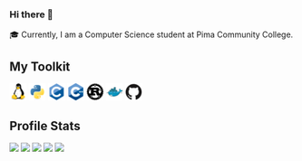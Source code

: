 

### Hi there 👋 ###

🎓 Currently, I am a Computer Science student at Pima Community College.

## My Toolkit ##
<img src="https://github.com/devicons/devicon/blob/master/icons/linux/linux-original.svg" width=30/>  <img src="https://github.com/devicons/devicon/blob/master/icons/python/python-original.svg" width=30/> <img src="https://github.com/devicons/devicon/blob/master/icons/c/c-original.svg" width=30/> <img src="https://github.com/devicons/devicon/blob/master/icons/cplusplus/cplusplus-original.svg" width=30/>  <img src="https://github.com/devicons/devicon/blob/master/icons/rust/rust-plain.svg" class="white" width=30/>  <img src="https://github.com/devicons/devicon/blob/master/icons/docker/docker-original.svg" width=30/>  <img src="https://github.com/devicons/devicon/blob/master/icons/github/github-original.svg" width=30/>

## Profile Stats ##

![](http://github-profile-summary-cards.vercel.app/api/cards/profile-details?username=NotYourAlejandro&theme=github_dark)
![](http://github-profile-summary-cards.vercel.app/api/cards/repos-per-language?username=NotYourAlejandro&theme=github_dark)
![](http://github-profile-summary-cards.vercel.app/api/cards/most-commit-language?username=NotYourAlejandro&theme=github_dark)
![](http://github-profile-summary-cards.vercel.app/api/cards/productive-time?username=NotYourAlejandro&theme=github_dark&utcOffset=8)
![](http://github-profile-summary-cards.vercel.app/api/cards/stats?username=NotYourAlejandro&theme=github_dark)

<!--
**NotYourAlejandro/NotYourAlejandro** is a ✨ _special_ ✨ repository because its `README.md` (this file) appears on your GitHub profile.

Here are some ideas to get you started:

- 🔭 I’m currently working on ...
- 🌱 I’m currently learning ...
- 👯 I’m looking to collaborate on ...
- 🤔 I’m looking for help with ...
- 💬 Ask me about ...
- 📫 How to reach me: ...
- 😄 Pronouns: ...
- ⚡ Fun fact: ...
-->
